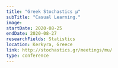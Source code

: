 ```yaml
---
title: "Greek Stochastics μ"
subTitle: "Casual Learning."
image:
startDate: 2020-08-25
endDate: 2020-08-27
researchFields: Statistics
location: Kerkyra, Greece
link: http://stochastics.gr/meetings/mu/
type: conference
---
```

